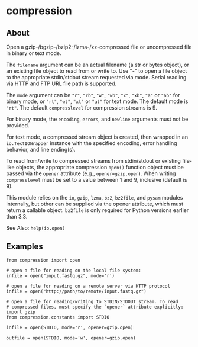 # compression

## About

Open a gzip-/bgzip-/bzip2-/lzma-/xz-compressed file or uncompressed file
in binary or text mode.

The `filename` argument can be an actual filename (a str or bytes object), or
an existing file object to read from or write to. Use "-" to open a file
object to the appropriate stdin/stdout stream requested via mode. Serial
readling via HTTP and FTP URL file path is supported.

The `mode` argument can be `"r"`, `"rb"`, `"w"`, `"wb"`, `"x"`, `"xb"`, `"a"` or `"ab"` for
binary mode, or `"rt"`, `"wt"`, `"xt"` or `"at"` for text mode. The default mode is
`"rt"`. The default `compresslevel` for compression streams is 9.

For binary mode, the `encoding`, `errors`, and `newline` arguments must not be
provided.

For text mode, a compressed stream object is created, then wrapped in an
`io.TextIOWrapper` instance with the specified encoding, error handling
behavior, and line ending(s).

To read from/write to compressed streams from stdin/stdout or existing
file-like objects, the appropriate compression `open()` function object must
be passed via the `opener` attribute (e.g., `opener=gzip.open`). When writing
`compresslevel` must be set to a value between 1 and 9, inclusive (default
is 9).

This module relies on the `io`, `gzip`, `lzma`, `bz2`, `bz2file`, and `pysam` modules 
internally, but other can be supplied via the opener attribute, which must
return a callable object. `bz2file` is only required for Python versions 
earlier than 3.3.

See Also: `help(io.open)`


## Examples

```python3
from compression import open

# open a file for reading on the local file system:
infile = open("input.fastq.gz", mode='r')

# open a file for reading on a remote server via HTTP protocol
infile = open("http://path/to/remote/input.fastq.gz")

# open a file for reading/writing to STDIN/STDOUT stream. To read
# compressed files, must specify the `opener` attribute explicitly:
import gzip
from compression.constants import STDIO

infile = open(STDIO, mode='r', opener=gzip.open)

outfile = open(STDIO, mode='w', opener=gzip.open)
```
